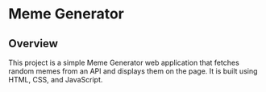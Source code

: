 # Meme Generator
## Overview
This project is a simple Meme Generator web application that fetches random memes from an API 
and displays them on the page. It is built using HTML, CSS, and JavaScript.

